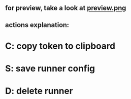 ## for preview, take a look at [preview.png](https://github.com/eternalmangekyo022/ws2024-p2-p1/tree/main/preview.png)

## actions explanation:
# C: copy token to clipboard
# S: save runner config
# D: delete runner